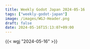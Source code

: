 ```yaml
---
title: Weekly Godot Japan 2024-05-16
tags: ["weekly-godot-japan"]
image: /images/WGJ-Header.png
draft: false
date: 2024-05-16T15:13:07+09:00
---
```


{{< wgj "2024-05-16" >}}
